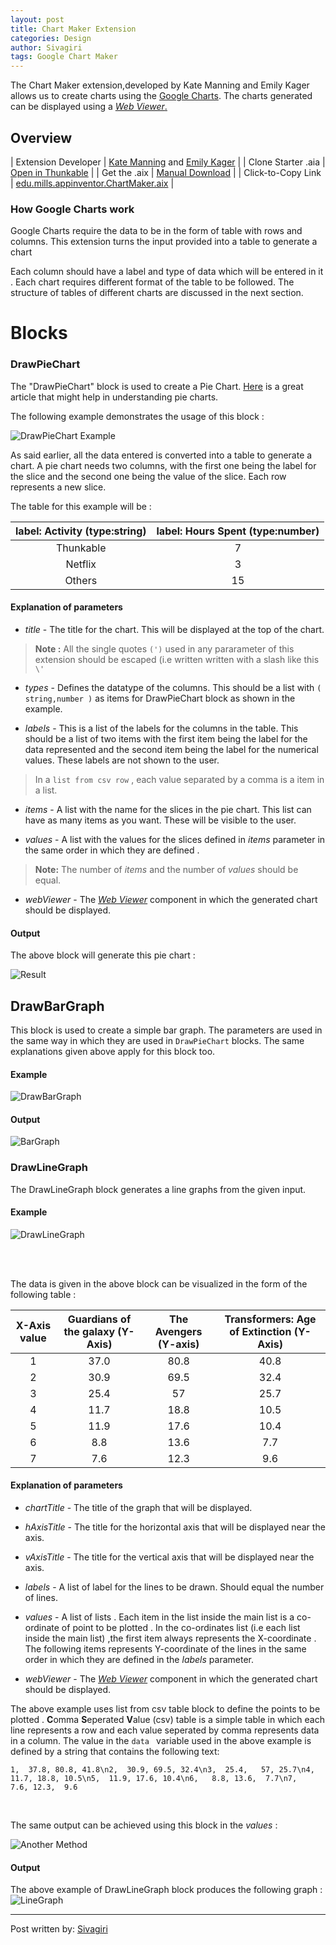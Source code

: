 ```yaml
---
layout: post
title: Chart Maker Extension
categories: Design
author: Sivagiri
tags: Google Chart Maker
---
```


The Chart Maker extension,developed by Kate Manning and Emily Kager allows us to create charts using the [Google Charts](https://developers.google.com/chart). The charts generated can be displayed using a [_Web Viewer_.](http://thunkable.com/reference/components/user_interface.html)

<!-- more -->

## Overview

| Extension Developer | [Kate Manning](https://github.com/laghee) and [Emily Kager](https://github.com/ekager) |
| Clone Starter .aia | <a href="http://app.thunkable.com/?repo=https://raw.githubusercontent.com/domhnallohanlon/thunkable_extensions/gh-pages/assets/aia_repo/ChartMakerExtension_starter_template/ChartMakerExtension_starter_template.asc" class="flat_btn" target="_blank"> Open in Thunkable</a> |
| Get the .aix | <a href="https://github.com/MillsCS215AppInventorProj/chartmaker/blob/master/edu.mills.appinventor.ChartMaker.aix">Manual Download</a> |
| Click-to-Copy Link | <a href="" id="copyButton" >edu.mills.appinventor.ChartMaker.aix</a>
|

<p hidden id="copyTarget">https://github.com/MillsCS215AppInventorProj/chartmaker/raw/master/edu.mills.appinventor.ChartMaker.aix</p>


### How Google Charts work
 
Google Charts require the data to be in the form of table with rows and columns.
This extension turns the input provided into a table to generate a chart


Each column should have a label and type of data which will be entered in it . Each chart requires different format of the table to be followed. The structure of tables of different charts are discussed in the next section.

# Blocks 


### DrawPieChart

The "DrawPieChart" block is used to create a Pie Chart. [Here](https://eagereyes.org/techniques/pie-charts) is a great article that might help in understanding pie charts. 

The following example demonstrates the usage of this block :

![DrawPieChart Example](http://domhnallohanlon.com/thunkable_extensions/assets/post_assets/ChartMaker_Extension/DrawPieGraph.png)

 As said earlier, all the  data entered is converted into a table to generate a chart. A pie chart needs two columns, with the first one being the label for the slice and the second one being the value of the slice.
Each row represents a new slice.

The table for this example will be :

| label: Activity (type:string) | label: Hours Spent (type:number)|
|:-----------------------------:|:-------------------------------:|
|      Thunkable                |               7                 |
|      Netflix                  |               3                 |
|      Others                   |               15                |




#### Explanation of parameters

  * _title_ - The title for the chart. This will be displayed at the top of the chart.

>**Note :** All the single quotes `(')` used in any pararameter of this extension should be escaped (i.e written written with a slash like this `\'`


  * _types_ - Defines the datatype of the columns. This should be a list with  `( string,number )`  as items for DrawPieChart block as shown in the example.

  * _labels_ - This is a list of the labels for the columns in the table. This should be a  list of two items with the first item being the label for the data represented and the second item being the label for the numerical values. These labels are  not shown to the user.

> In a `list from csv row` , each value separated by a comma is a item in a list.

  * _items_ - A list with the name for the slices in the pie chart. This list can have as many items as you want. These will be visible to the user.

  * _values_ - A list with the values for the slices defined in  _items_ parameter in the same order in which they are defined .


>  **Note:** The number of _items_ and the number of _values_ should be equal.


  * _webViewer_ - The [_Web Viewer_](http://thunkable.com/reference/components/user_interface.html) component in which the generated chart should be displayed.


#### Output
The above block will generate this pie chart :


![Result](http://domhnallohanlon.com/thunkable_extensions/assets/post_assets/ChartMaker_Extension/PieChart.jpg)


## DrawBarGraph
This block is used to create a simple bar graph.
The parameters are used in the same way in which they are used in `DrawPieChart` blocks.
The same explanations given above apply for this block too.
#### Example
![DrawBarGraph](http://domhnallohanlon.com/thunkable_extensions/assets/post_assets/ChartMaker_Extension/DrawBarGraph.png)
<br>

#### Output
![BarGraph](http://domhnallohanlon.com/thunkable_extensions/assets/post_assets/ChartMaker_Extension/BarGraph.jpg)

### DrawLineGraph
The DrawLineGraph block generates a line graphs from the given input.

#### Example

![DrawLineGraph](http://domhnallohanlon.com/thunkable_extensions/assets/post_assets/ChartMaker_Extension/DrawLineGraph.png)


<br>
<br>

The data is given in the above block can be visualized in the form of the following table :

| X-Axis value   | Guardians of the galaxy (Y-Axis)    |The Avengers (Y-axis) | Transformers: Age of Extinction (Y-Axis) |
| :------------: | :---------------------------------: |:--------------------:|:----------------------------------------:|
| 1              |  37.0                               |  80.8                |  40.8                                    |
| 2              |  30.9                               |  69.5                |  32.4                                    |
| 3              |  25.4                               |  57                  |  25.7                                    |
| 4              |  11.7                               |  18.8                |  10.5                                    |
| 5              |  11.9                               |  17.6                |  10.4                                    |
| 6              |  8.8                                |  13.6                |  7.7                                     |
| 7              |  7.6                                |  12.3                |  9.6                                     |


#### Explanation of parameters

* _chartTitle_ - The title of the graph that will be displayed.

* _hAxisTitle_ - The title for the horizontal axis that will be displayed near the axis.

* _vAxisTitle_ - The title for the vertical axis that will be displayed near the axis.

* _labels_ - A list of label for the lines to be drawn. Should equal the number of lines.

* _values_ - A list of lists . Each item in the list inside the main list is a co-ordinate of point to be plotted . In the co-ordinates list (i.e each list inside the main list) ,the first item always represents the X-coordinate . The following items represents Y-coordinate of the lines in the same order in which they are defined in the _labels_ parameter.

* _webViewer_ - The [_Web Viewer_](http://thunkable.com/reference/components/user_interface.html) component in which the generated chart should be displayed.


The above example uses <span class="block list">list from csv table</span> block to define the points to be plotted . **C**omma **S**eperated **V**alue (csv) table is a simple table in which each line represents a row and each value seperated by comma represents data in a column. The value in the `data ` variable used in the above example is defined by a string that contains the following text:
```
1,  37.8, 80.8, 41.8\n2,  30.9, 69.5, 32.4\n3,  25.4,   57, 25.7\n4,  11.7, 18.8, 10.5\n5,  11.9, 17.6, 10.4\n6,   8.8, 13.6,  7.7\n7,   7.6, 12.3,  9.6
```
<br>

The same output can be achieved using this block in the _values_ :

![Another Method](http://domhnallohanlon.com/thunkable_extensions/assets/post_assets/ChartMaker_Extension/alternative.png)
#### Output
The above example of DrawLineGraph block produces the following graph :
![LineGraph](http://domhnallohanlon.com/thunkable_extensions/assets/post_assets/ChartMaker_Extension/LineGraph.jpg)

<hr />

Post written by:
<a href="http://community.thunkable.com/u/sivagiri_visakan/">Sivagiri</a>
<br>
